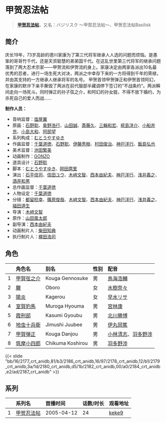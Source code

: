 # 甲贺忍法帖


> <u>**[甲贺忍法帖](https://bgm.tv/subject/3916)**</u>，又名：バジリスク ～甲賀忍法帖～、甲贺忍法帖Basilisk

## 简介

庆长19年，73岁高龄的德川家康为了第三代将军继承人人选的问题而烦恼。是愚笨的哥哥竹千代，还是天资聪慧的弟弟国千代。在这乱世里第三代将军的继承问题落到了两大忍术宗家——甲贺流和伊贺流的身上。家康决定由两家各派出10名最优秀的忍者，进行一场生死大对决，两派之中幸存下来的一方将得到千年的荣禄，并由其支持的一方继承人继承将军的名号。 
甲贺首领甲贺弹正和伊贺首领阿幻，在家康的默许下亲手撕毁了两派在前代服部半藏调停下签订的“不战条约”。两派瞬间走向一场死斗。同时弹正的孙子弦之介，和阿幻的孙女胧，不得不放下婚约，为杀死自己的爱人而战……

**制作人员：**
- 音响监督：[塩屋翼](https://bgm.tv/person/1452)
- 原画：[石野聡](https://bgm.tv/person/114)、[奥野浩行](https://bgm.tv/person/11324)、[山田誠](https://bgm.tv/person/11291)、[斎藤久](https://bgm.tv/person/3486)、[三輪和宏](https://bgm.tv/person/11562)、[椛島洋介](https://bgm.tv/person/3665)、[小船井充](https://bgm.tv/person/3347)、[小島大和](https://bgm.tv/person/14525)、[阿部望](https://bgm.tv/person/11560)
- 系列构成：[むとうやすゆき](https://bgm.tv/person/414)
- 作画监督：[千葉道徳](https://bgm.tv/person/939)、[石野聡](https://bgm.tv/person/114)、[伊藤秀樹](https://bgm.tv/person/12238)、[村田俊治](https://bgm.tv/person/132)、[神戸洋行](https://bgm.tv/person/3678)、[飯島弘也](https://bgm.tv/person/828)
- 美术监督：[池田繁美](https://bgm.tv/person/11720)
- 动画制作：[GONZO](https://bgm.tv/person/541)
- 道具设计：[石野聡](https://bgm.tv/person/114)
- 脚本：[むとうやすゆき](https://bgm.tv/person/414)、[岡田麿里](https://bgm.tv/person/538)
- 演出：[石平信司](https://bgm.tv/person/2148)、[信田ユウ](https://bgm.tv/person/15835)、[木﨑文智](https://bgm.tv/person/869)、[西本由紀夫](https://bgm.tv/person/1447)、[神戸洋行](https://bgm.tv/person/3678)、[浅井義之](https://bgm.tv/person/12162)、[酒井和男](https://bgm.tv/person/11837)
- 总作画监督：[千葉道徳](https://bgm.tv/person/939)
- 人物设定：[千葉道徳](https://bgm.tv/person/939)
- 分镜：[都留稔幸](https://bgm.tv/person/1443)、[篠原俊哉](https://bgm.tv/person/2107)、[木﨑文智](https://bgm.tv/person/869)、[西本由紀夫](https://bgm.tv/person/1447)、[神戸洋行](https://bgm.tv/person/3678)、[浅井義之](https://bgm.tv/person/12162)、[福田道生](https://bgm.tv/person/2610)
- 导演：[木﨑文智](https://bgm.tv/person/869)
- 原作：[山田風太郎](https://bgm.tv/person/844)
- 副导演：[西本由紀夫](https://bgm.tv/person/1447)
- 动画制片人：[柴田知典](https://bgm.tv/person/42042)
- 执行制片人：[梶田浩司](https://bgm.tv/person/57045)

## 角色

|     |   角色名   |   别名  | 性别 |  配音  |
|:--- |:------  |:----      |:---  |:--   |
| 1 | [甲賀弦之介](https://bgm.tv/character/2177) | Kouga Gennosuke | 男 | [鳥海浩輔](https://bgm.tv/person/4147) |
| 2 | [朧](https://bgm.tv/character/2186) | Oboro | 女 | [水樹奈々](https://bgm.tv/person/1) |
| 3 | [陽炎](https://bgm.tv/character/2178) | Kagerou | 女 | [早水リサ](https://bgm.tv/person/4623) |
| 4 | [室賀豹馬](https://bgm.tv/character/2179) | Muroga Hyouma | 男 | [宮林康](https://bgm.tv/person/4624) |
| 5 | [霞刑部](https://bgm.tv/character/2180) | Kasumi Gyoubu | 男 | [北川勝博](https://bgm.tv/person/4622) |
| 6 | [地虫十兵衛](https://bgm.tv/character/2182) | Jimushi Juubee | 男 | [伊丸岡篤](https://bgm.tv/person/4621) |
| 7 | [甲賀弾正](https://bgm.tv/character/2184) | Kouga Danjou | 男 | [小林清志](https://bgm.tv/person/4219)、[羽多野渉](https://bgm.tv/person/4620) |
| 8 | [筑摩小四郎](https://bgm.tv/character/2187) | Chikuma Koshirou | 男 | [羽多野渉](https://bgm.tv/person/4620) |

{{< slide "bb/16/2177_crt_anidb,81/b3/2186_crt_anidb,16/97/2178_crt_anidb,12/b1/2179_crt_anidb,3a/1d/2180_crt_anidb,d5/1b/2182_crt_anidb,00/a0/2184_crt_anidb,e2/ad/2187_crt_anidb" >}}

## 系列

|     | 系列名   | 首播时间       | 话数/时长 | 观看地址                                                    |
| :-- | :---- | :--------- | :---- | :------------------------------------------------------ |
| 1   |[甲贺忍法帖](https://bgm.tv/subject/3916)| 2005-04-12 | 24    | [keke9](https://www.keke9.app/play/26869-4-228207.html) |



